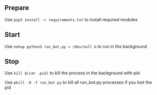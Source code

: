 ## Prepare
Use `pip3 install -r requirements.txt` to install required modules

## Start
Use `nohup python3 run_bot.py > /dev/null &` to run in the background

## Stop
Use `kill $(cat .pid)` to kill the process in the background with pid

Use `pkill -9 -f run_bot.py` to kill all run_bot.py processes if you lost the pid
